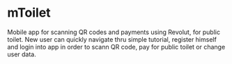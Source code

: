 # mToilet
Mobile app for scanning QR codes and payments using Revolut, for public toilet. New user can quickly navigate thru simple tutorial, register himself and login into app in order to scann QR code, pay for public toilet or change user data.
